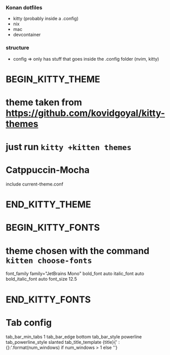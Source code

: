 ### Konan dotfiles
- kitty (probably inside a .config)
- nix
- mac
- devcontainer

### structure
- config => only has stuff that goes inside the .config folder (nvim, kitty)




# BEGIN_KITTY_THEME
# theme taken from https://github.com/kovidgoyal/kitty-themes
# just run `kitty +kitten themes`
# Catppuccin-Mocha
include current-theme.conf
# END_KITTY_THEME


# BEGIN_KITTY_FONTS
# theme chosen with the command `kitten choose-fonts`
font_family      family="JetBrains Mono"
bold_font        auto
italic_font      auto
bold_italic_font auto
font_size 12.5
# END_KITTY_FONTS

# Tab config
tab_bar_min_tabs            1
tab_bar_edge                bottom
tab_bar_style               powerline
tab_powerline_style         slanted
tab_title_template          {title}{' :{}:'.format(num_windows) if num_windows > 1 else ''}
